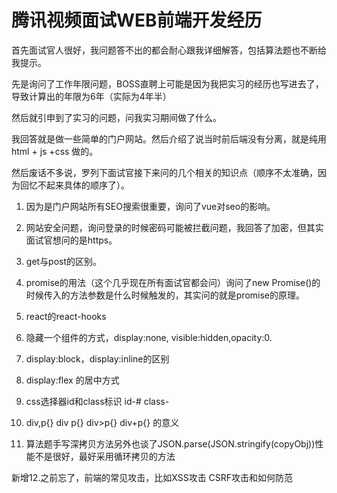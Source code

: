 # 腾讯视频面试WEB前端开发经历

首先面试官人很好，我问题答不出的都会耐心跟我详细解答，包括算法题也不断给我提示。

先是询问了工作年限问题，BOSS直聘上可能是因为我把实习的经历也写进去了，导致计算出的年限为6年（实际为4年半）

然后就引申到了实习的问题，问我实习期间做了什么。

我回答就是做一些简单的门户网站。然后介绍了说当时前后端没有分离，就是纯用html + js +css 做的。

然后废话不多说，罗列下面试官接下来问的几个相关的知识点（顺序不太准确，因为回忆不起来具体的顺序了）。

1. 因为是门户网站所有SEO搜索很重要，询问了vue对seo的影响。

2. 网站安全问题，询问登录的时候密码可能被拦截问题，我回答了加密，但其实面试官想问的是https。

3. get与post的区别。

4. promise的用法（这个几乎现在所有面试官都会问）询问了new Promise()的时候传入的方法参数是什么时候触发的，其实问的就是promise的原理。

5. react的react-hooks

6. 隐藏一个组件的方式，display:none, visible:hidden,opacity:0.

7. display:block，display:inline的区别

8. display:flex 的居中方式

9. css选择器id和class标识 id-# class-

10.  div,p{} div p{} div>p{} div+p{} 的意义

11. 算法题手写深拷贝方法另外也谈了JSON.parse(JSON.stringify(copyObj))性能不是很好，最好采用循环拷贝的方法

新增12.之前忘了，前端的常见攻击，比如XSS攻击 CSRF攻击和如何防范